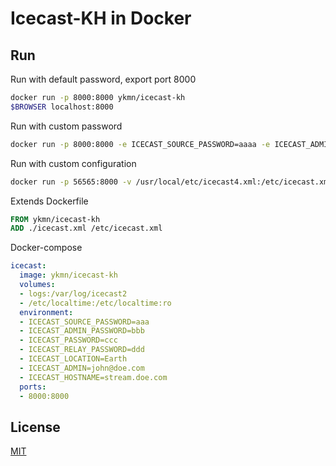 # Icecast-KH in Docker

## Run

Run with default password, export port 8000

```bash
docker run -p 8000:8000 ykmn/icecast-kh
$BROWSER localhost:8000
```

Run with custom password

```bash
docker run -p 8000:8000 -e ICECAST_SOURCE_PASSWORD=aaaa -e ICECAST_ADMIN_PASSWORD=bbbb -e ICECAST_PASSWORD=cccc -e ICECAST_RELAY_PASSWORD=dddd ykmn/icecast-kh
```

Run with custom configuration

```bash
docker run -p 56565:8000 -v /usr/local/etc/icecast4.xml:/etc/icecast.xml ykmn/icecast-kh
```

Extends Dockerfile

```Dockerfile
FROM ykmn/icecast-kh
ADD ./icecast.xml /etc/icecast.xml
```

Docker-compose

```yaml
icecast:
  image: ykmn/icecast-kh
  volumes:
  - logs:/var/log/icecast2
  - /etc/localtime:/etc/localtime:ro
  environment:
  - ICECAST_SOURCE_PASSWORD=aaa
  - ICECAST_ADMIN_PASSWORD=bbb
  - ICECAST_PASSWORD=ccc
  - ICECAST_RELAY_PASSWORD=ddd
  - ICECAST_LOCATION=Earth
  - ICECAST_ADMIN=john@doe.com
  - ICECAST_HOSTNAME=stream.doe.com
  ports:
  - 8000:8000
```

## License

[MIT](https://github.com/ykmn/docker-icecast-kh/blob/master/LICENSE.md)
